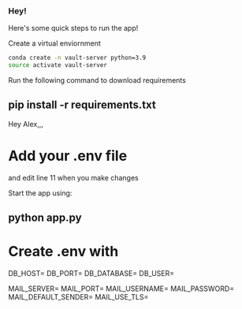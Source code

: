 ### Hey!

Here's some quick steps to run the app!

Create a virtual enviornment

```bash 
conda create -n vault-server python=3.9
source activate vault-server
```

Run the following command to download requirements

## pip install -r requirements.txt

Hey Alex,,,

# Add your .env file 

and edit line 11 when you make changes

Start the app using:

## python app.py


# Create .env with 

DB_HOST=
DB_PORT=
DB_DATABASE=
DB_USER=

MAIL_SERVER=
MAIL_PORT=
MAIL_USERNAME=
MAIL_PASSWORD=
MAIL_DEFAULT_SENDER=
MAIL_USE_TLS=

